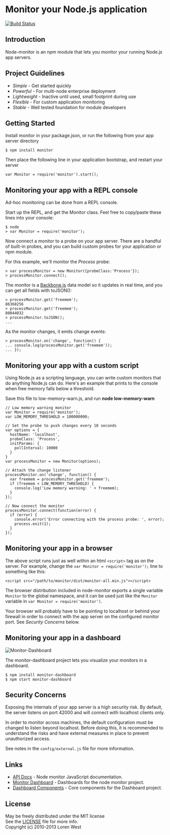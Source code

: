 Monitor your Node.js application
================================

[![Build Status](https://secure.travis-ci.org/lorenwest/node-monitor.png?branch=master)](https://travis-ci.org/lorenwest/node-monitor)

Introduction
------------

Node-monitor is an npm module that lets you monitor your running Node.js app servers.

Project Guidelines
------------------

* *Simple* - Get started quickly
* *Powerful* - For multi-node enterprise deployment
* *Lightweight* - Inactive until used, small footprint during use 
* *Flexible* - For custom application monitoring
* *Stable* - Well tested foundation for module developers


Getting Started
---------------

Install monitor in your package.json, or run the following from your app server directory

    $ npm install monitor

Then place the following line in your application bootstrap, and restart your server

    var Monitor = require('monitor').start();

Monitoring your app with a REPL console
---------------------------------------

Ad-hoc monitoring can be done from a REPL console.  

Start up the REPL, and get the Monitor class.  Feel free to copy/paste these lines into your console:

    $ node
    > var Monitor = require('monitor');

Now connect a monitor to a probe on your app server.  There are a handful of built-in probes, and you can build custom probes for your application or npm module.  

For this example, we'll monitor the *Process* probe:

    > var processMonitor = new Monitor({probeClass:'Process'});
    > processMonitor.connect();

The monitor is a [Backbone.js](http://backbonejs.org/) data model so it updates in real time, and you can get all fields with toJSON():

    > processMonitor.get('freemem');
    86368256
    > processMonitor.get('freemem');
    80044032
    > processMonitor.toJSON();
    ...

As the monitor changes, it emits change events:

    > processMonitor.on('change', function() {
    ... console.log(processMonitor.get('freemem'));
    ... });
 
Monitoring your app with a custom script
----------------------------------------

Using Node.js as a scripting language, you can write custom monitors that do anything Node.js can do.  Here's an example that prints to the console when free memory falls below a threshold.

Save this file to low-memory-warn.js, and run **node low-memory-warn**

    // Low memory warning monitor
    var Monitor = require('monitor');
    var LOW_MEMORY_THRESHOLD = 100000000;

    // Set the probe to push changes every 10 seconds
    var options = {
      hostName: 'localhost',
      probeClass: 'Process',
      initParams: {
        pollInterval: 10000
      }
    }
    var processMonitor = new Monitor(options);

    // Attach the change listener
    processMonitor.on('change', function() {
      var freemem = processMonitor.get('freemem');
      if (freemem < LOW_MEMORY_THRESHOLD) {
        console.log('Low memory warning: ' + freemem);
      }
    });

    // Now connect the monitor
    processMonitor.connect(function(error) {
      if (error) {
        console.error('Error connecting with the process probe: ', error);
        process.exit(1);
      }
    });

Monitoring your app in a browser
--------------------------------

The above script runs just as well within an html ```<script>``` tag as on the server.  For example, change the ```var Monitor = require('monitor');``` line to something like this:

    <script src="/path/to/monitor/dist/monitor-all.min.js"></script>

The browser distribution included in node-monitor exports a single variable ```Monitor``` to the global namespace, and it can be used just like the ```Monitor``` variable in ```var Monitor = require('monitor')```.

Your browser will probably have to be pointing to localhost or behind your firewall in order to connect with the app server on the configured monitor port.  See *Security Concerns* below.

Monitoring your app in a dashboard 
---------------------------
![Monitor-Dashboard](http://lorenwest.github.io/monitor-dashboard/img/cpu-gauge.png)

The monitor-dashboard project lets you visualize your monitors in a dashboard.

    $ npm install monitor-dashboard
    $ npm start monitor-dashboard

Security Concerns
-----------------

Exposing the internals of your app server is a high security risk.  By default, the server listens on port 42000 and will connect with localhost clients only.

In order to monitor across machines, the default configuration must be changed to listen beyond localhost.  Before doing this, it is recommended to understand the risks and have external measures in place to prevent unauthorized access.

See notes in the ```config/external.js``` file for more information.

Links
-------

* [API Docs](http://lorenwest.github.io/node-monitor/doc/index.html) - Node monitor JavaScript documentation.
* [Monitor Dashboard](https://github.com/lorenwest/monitor-dashboard) - Dashboards for the node monitor project.
* [Dashboard Components](https://github.com/lorenwest/core-monitor) - Core components for the Dashboard project.

License
-------

May be freely distributed under the MIT license<br>
See the [LICENSE](https://github.com/lorenwest/node-monitor/blob/master/LICENSE) file for more info.<br>
Copyright (c) 2010-2013 Loren West<br>

